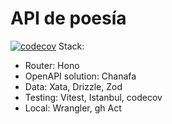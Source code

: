 # API de poesía

[![codecov](https://codecov.io/github/carafelix/poesia-api/graph/badge.svg?token=IFV2KESJWK)](https://codecov.io/github/carafelix/poesia-api)
Stack:

- Router: Hono
- OpenAPI solution: Chanafa
- Data: Xata, Drizzle, Zod
- Testing: Vitest, Istanbul, codecov
- Local: Wrangler, gh Act

